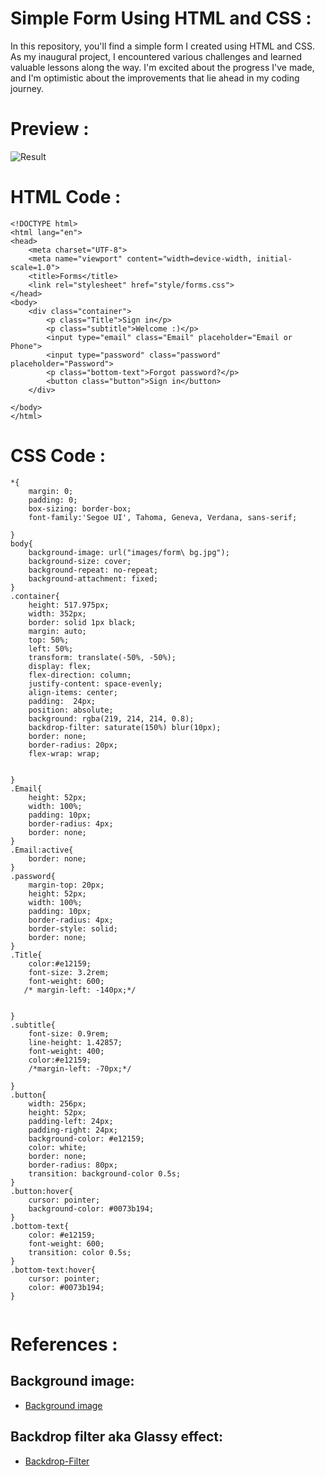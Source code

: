# Simple Form Using HTML and CSS :

In this repository, you'll find a simple form I created using HTML and CSS. As my inaugural project, I encountered various challenges and learned valuable lessons along the way. I'm excited about the progress I've made, and I'm optimistic about the improvements that lie ahead in my coding journey.

# Preview :

![Result](https://github.com/arbasil05/Glass-Pane-Sign-In-Page/assets/144218037/2e9fbb9f-ea2f-492b-8086-c8629a3cdfbb)


# HTML Code :

```
<!DOCTYPE html>
<html lang="en">
<head>
    <meta charset="UTF-8">
    <meta name="viewport" content="width=device-width, initial-scale=1.0">
    <title>Forms</title>
    <link rel="stylesheet" href="style/forms.css">
</head>
<body>
    <div class="container">
        <p class="Title">Sign in</p>
        <p class="subtitle">Welcome :)</p>
        <input type="email" class="Email" placeholder="Email or Phone">
        <input type="password" class="password" placeholder="Password">
        <p class="bottom-text">Forgot password?</p>
        <button class="button">Sign in</button>
    </div>
  
</body>
</html>

```

# CSS Code :
```
*{
    margin: 0;
    padding: 0;
    box-sizing: border-box;
    font-family:'Segoe UI', Tahoma, Geneva, Verdana, sans-serif;

}
body{
    background-image: url("images/form\ bg.jpg");
    background-size: cover;
    background-repeat: no-repeat;
    background-attachment: fixed;
}
.container{
    height: 517.975px;
    width: 352px;
    border: solid 1px black;
    margin: auto;
    top: 50%;
    left: 50%;
    transform: translate(-50%, -50%);
    display: flex;
    flex-direction: column;
    justify-content: space-evenly;
    align-items: center;
    padding:  24px;
    position: absolute;
    background: rgba(219, 214, 214, 0.8);
    backdrop-filter: saturate(150%) blur(10px);
    border: none;
    border-radius: 20px;
    flex-wrap: wrap;
    
    
}
.Email{
    height: 52px;
    width: 100%;
    padding: 10px; 
    border-radius: 4px;
    border: none;
}
.Email:active{
    border: none;
}
.password{
    margin-top: 20px;
    height: 52px;
    width: 100%;
    padding: 10px; 
    border-radius: 4px;
    border-style: solid;
    border: none;
}
.Title{
    color:#e12159;
    font-size: 3.2rem;
    font-weight: 600;
   /* margin-left: -140px;*/
    
    
}
.subtitle{
    font-size: 0.9rem;
    line-height: 1.42857;
    font-weight: 400;
    color:#e12159;
    /*margin-left: -70px;*/
    
}
.button{
    width: 256px;
    height: 52px;
    padding-left: 24px;
    padding-right: 24px;
    background-color: #e12159;
    color: white;
    border: none;
    border-radius: 80px;
    transition: background-color 0.5s;
}
.button:hover{
    cursor: pointer;
    background-color: #0073b194;
}
.bottom-text{
    color: #e12159;
    font-weight: 600;
    transition: color 0.5s;
}
.bottom-text:hover{
    cursor: pointer;
    color: #0073b194;
}


```

# References : 
## Background image:
- [Background image](https://www.pexels.com/photo/photo-of-foggy-forest-1367192/)

## Backdrop filter aka Glassy effect: 
- [Backdrop-Filter](https://css-tricks.com/backdrop-filter-effect-with-css/)

